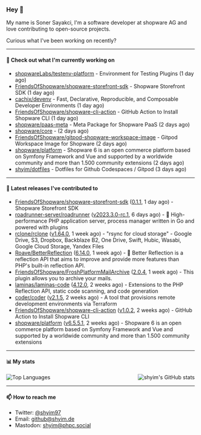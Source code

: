 ### Hey 👋

My name is Soner Sayakci, I'm a software developer at shopware AG and love contributing to open-source projects.

Curious what I've been working on recently?

---

#### 👷 Check out what I'm currently working on

- [shopwareLabs/testenv-platform](https://github.com/shopwareLabs/testenv-platform) - Environment for Testing Plugins (1 day ago)
- [FriendsOfShopware/shopware-storefront-sdk](https://github.com/FriendsOfShopware/shopware-storefront-sdk) - Shopware Storefront SDK (1 day ago)
- [cachix/devenv](https://github.com/cachix/devenv) - Fast, Declarative, Reproducible, and Composable Developer Environments (1 day ago)
- [FriendsOfShopware/shopware-cli-action](https://github.com/FriendsOfShopware/shopware-cli-action) - GitHub Action to Install Shopware CLI (1 day ago)
- [shopware/paas-meta](https://github.com/shopware/paas-meta) - Meta Package for Shopware PaaS (2 days ago)
- [shopware/core](https://github.com/shopware/core) -  (2 days ago)
- [FriendsOfShopware/gitpod-shopware-workspace-image](https://github.com/FriendsOfShopware/gitpod-shopware-workspace-image) - Gitpod Workspace Image for Shopware (2 days ago)
- [shopware/platform](https://github.com/shopware/platform) - Shopware 6 is an open commerce platform based on Symfony Framework and Vue and supported by a worldwide community and more than 1.500 community extensions (2 days ago)
- [shyim/dotfiles](https://github.com/shyim/dotfiles) - Dotfiles for Github Codespaces / Gitpod (3 days ago)

---

#### 🔭 Latest releases I've contributed to

- [FriendsOfShopware/shopware-storefront-sdk](https://github.com/FriendsOfShopware/shopware-storefront-sdk) ([0.1.1](https://github.com/FriendsOfShopware/shopware-storefront-sdk/releases/tag/0.1.1), 1 day ago) - Shopware Storefront SDK
- [roadrunner-server/roadrunner](https://github.com/roadrunner-server/roadrunner) ([v2023.3.0-rc.1](https://github.com/roadrunner-server/roadrunner/releases/tag/v2023.3.0-rc.1), 6 days ago) - 🤯 High-performance PHP application server, process manager written in Go and powered with plugins
- [rclone/rclone](https://github.com/rclone/rclone) ([v1.64.0](https://github.com/rclone/rclone/releases/tag/v1.64.0), 1 week ago) - &#34;rsync for cloud storage&#34; - Google Drive, S3, Dropbox, Backblaze B2, One Drive, Swift, Hubic, Wasabi, Google Cloud Storage, Yandex Files
- [Roave/BetterReflection](https://github.com/Roave/BetterReflection) ([6.14.0](https://github.com/Roave/BetterReflection/releases/tag/6.14.0), 1 week ago) - :crystal_ball: Better Reflection is a reflection API that aims to improve and provide more features than PHP&#39;s built-in reflection API.
- [FriendsOfShopware/FroshPlatformMailArchive](https://github.com/FriendsOfShopware/FroshPlatformMailArchive) ([2.0.4](https://github.com/FriendsOfShopware/FroshPlatformMailArchive/releases/tag/2.0.4), 1 week ago) - This plugin allows you to archive your mails.
- [laminas/laminas-code](https://github.com/laminas/laminas-code) ([4.12.0](https://github.com/laminas/laminas-code/releases/tag/4.12.0), 2 weeks ago) - Extensions to the PHP Reflection API, static code scanning, and code generation
- [coder/coder](https://github.com/coder/coder) ([v2.1.5](https://github.com/coder/coder/releases/tag/v2.1.5), 2 weeks ago) - A tool that provisions remote development environments via Terraform
- [FriendsOfShopware/shopware-cli-action](https://github.com/FriendsOfShopware/shopware-cli-action) ([v1.0.2](https://github.com/FriendsOfShopware/shopware-cli-action/releases/tag/v1.0.2), 2 weeks ago) - GitHub Action to Install Shopware CLI
- [shopware/platform](https://github.com/shopware/platform) ([v6.5.5.1](https://github.com/shopware/platform/releases/tag/v6.5.5.1), 2 weeks ago) - Shopware 6 is an open commerce platform based on Symfony Framework and Vue and supported by a worldwide community and more than 1.500 community extensions

---

#### 📊 My stats

<img align="right" alt="shyim's GitHub stats" src="https://github-readme-stats.vercel.app/api?username=shyim&count_private=1&show_icons=true&" />

![Top Languages](https://github-readme-stats.vercel.app/api/top-langs/?username=shyim)

---

#### 📫 How to reach me

- Twitter: [@shyim97](https://twitter.com/shyim97)
- Email: [github@shyim.de](mailto://github@shyim.de)
- Mastodon: <a rel="me" href="https://phpc.social/@shyim">shyim@phpc.social</a>

